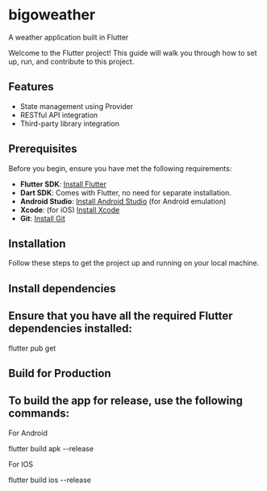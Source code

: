 # bigoweather
A weather application built in Flutter

Welcome to the Flutter project! This guide will walk you through how to set up, run, and contribute to this project.

## Features

- State management using Provider
- RESTful API integration
- Third-party library integration

## Prerequisites

Before you begin, ensure you have met the following requirements:

- **Flutter SDK**: [Install Flutter](https://flutter.dev/docs/get-started/install)
- **Dart SDK**: Comes with Flutter, no need for separate installation.
- **Android Studio**: [Install Android Studio](https://developer.android.com/studio) (for Android emulation)
- **Xcode**: (for iOS) [Install Xcode](https://developer.apple.com/xcode/)
- **Git**: [Install Git](https://git-scm.com/)

## Installation

Follow these steps to get the project up and running on your local machine.

## Install dependencies
## Ensure that you have all the required Flutter dependencies installed:

flutter pub get

## Build for Production
## To build the app for release, use the following commands:

For Android

flutter build apk --release

For IOS

flutter build ios --release

